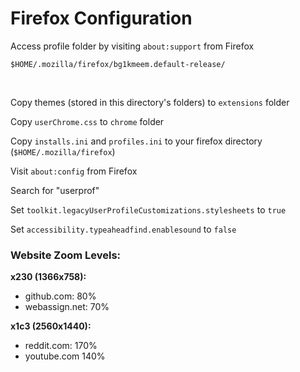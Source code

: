 # Firefox Configuration

Access profile folder by visiting `about:support` from Firefox

`$HOME/.mozilla/firefox/bg1kmeem.default-release/`

<br>

Copy themes (stored in this directory's folders) to `extensions` folder

Copy `userChrome.css` to `chrome` folder

Copy `installs.ini` and `profiles.ini` to your firefox directory (`$HOME/.mozilla/firefox`)

Visit `about:config` from Firefox

Search for "userprof"

Set `toolkit.legacyUserProfileCustomizations.stylesheets` to `true`

Set `accessibility.typeaheadfind.enablesound` to `false`

### Website Zoom Levels:

**x230 (1366x758):**

- github.com: 80%
- webassign.net: 70%

**x1c3 (2560x1440):**

- reddit.com: 170%
- youtube.com 140%
